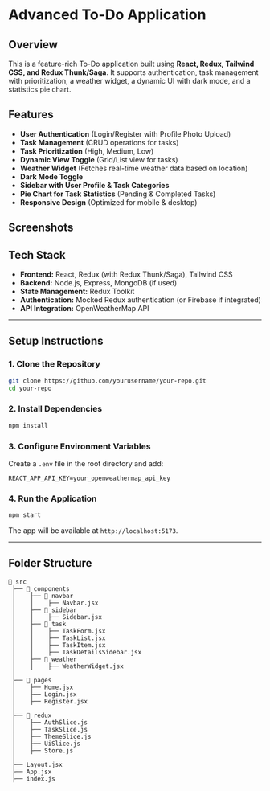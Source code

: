 # Advanced To-Do Application

## Overview
This is a feature-rich To-Do application built using **React, Redux, Tailwind CSS, and Redux Thunk/Saga**. It supports authentication, task management with prioritization, a weather widget, a dynamic UI with dark mode, and a statistics pie chart.

## Features
- **User Authentication** (Login/Register with Profile Photo Upload)
- **Task Management** (CRUD operations for tasks)
- **Task Prioritization** (High, Medium, Low)
- **Dynamic View Toggle** (Grid/List view for tasks)
- **Weather Widget** (Fetches real-time weather data based on location)
- **Dark Mode Toggle**
- **Sidebar with User Profile & Task Categories**
- **Pie Chart for Task Statistics** (Pending & Completed Tasks)
- **Responsive Design** (Optimized for mobile & desktop)

## Screenshots


## Tech Stack
- **Frontend:** React, Redux (with Redux Thunk/Saga), Tailwind CSS
- **Backend:** Node.js, Express, MongoDB (if used)
- **State Management:** Redux Toolkit
- **Authentication:** Mocked Redux authentication (or Firebase if integrated)
- **API Integration:** OpenWeatherMap API

---
## Setup Instructions

### 1. Clone the Repository
```sh
git clone https://github.com/yourusername/your-repo.git
cd your-repo
```

### 2. Install Dependencies
```sh
npm install
```

### 3. Configure Environment Variables
Create a `.env` file in the root directory and add:
```env
REACT_APP_API_KEY=your_openweathermap_api_key
```

### 4. Run the Application
```sh
npm start
```
The app will be available at `http://localhost:5173`.



---
## Folder Structure
```
📂 src
 ├── 📂 components
 │    ├── 📂 navbar
 │    │    ├── Navbar.jsx
 │    ├── 📂 sidebar
 │    │    ├── Sidebar.jsx
 │    ├── 📂 task
 │    │    ├── TaskForm.jsx
 │    │    ├── TaskList.jsx
 │    │    ├── TaskItem.jsx
 │    │    ├── TaskDetailsSidebar.jsx
 │    ├── 📂 weather
 │    │    ├── WeatherWidget.jsx
 │
 ├── 📂 pages
 │    ├── Home.jsx
 │    ├── Login.jsx
 │    ├── Register.jsx
 │
 ├── 📂 redux
 │    ├── AuthSlice.js
 │    ├── TaskSlice.js
 │    ├── ThemeSlice.js
 │    ├── UiSlice.js
 │    ├── Store.js
 │
 ├── Layout.jsx
 ├── App.jsx
 ├── index.js
```
